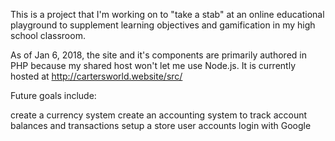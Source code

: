 This is a project that I'm working on to "take a stab" at an online educational playground to supplement learning objectives and gamification in my high school classroom.  

As of Jan 6, 2018, the site and it's components are primarily authored in PHP because my shared host won't let me use Node.js.  It is currently hosted at http://cartersworld.website/src/

Future goals include:

create a currency system
create an accounting system to track account balances and transactions
setup a store
user accounts 
login with Google
